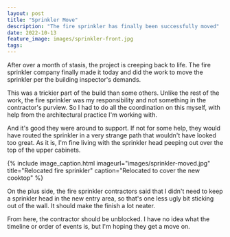 ```yaml
---
layout: post
title: "Sprinkler Move"
description: "The fire sprinkler has finally been successfully moved"
date: 2022-10-13
feature_image: images/sprinkler-front.jpg
tags: 
---
```


After over a month of stasis, the project is creeping back to life. The fire sprinkler company finally made it today and did the work to move the sprinkler per the building inspector's demands.

<!--more-->

This was a trickier part of the build than some others. Unlike the rest of the work, the fire sprinkler was my responsibility and not something in the contractor's purview. So I had to do all the coordination on this myself, with help from the architectural practice I'm working with.

And it's good they were around to support. If not for some help, they would have routed the sprinkler in a very strange path that wouldn't have looked too great. As it is, I'm fine living with the sprinkler head peeping out over the top of the upper cabinets.

{% include image_caption.html imageurl="images/sprinkler-moved.jpg" title="Relocated fire sprinkler" caption="Relocated to cover the new cooktop" %}

On the plus side, the fire sprinkler contractors said that I didn't need to keep a sprinkler head in the new entry area, so that's one less ugly bit sticking out of the wall. It should make the finish a lot neater.

From here, the contractor should be unblocked. I have no idea what the timeline or order of events is, but I'm hoping they get a move on.

